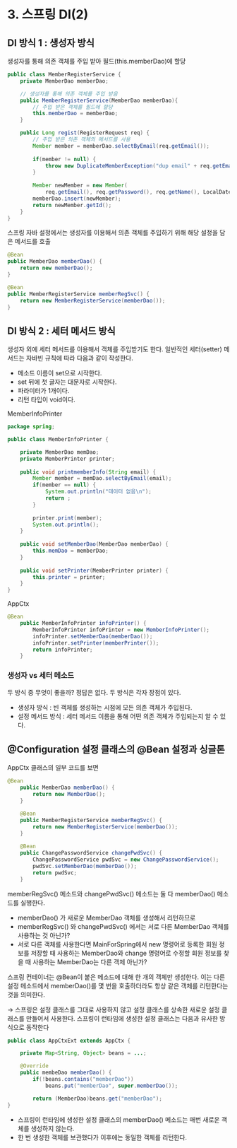 # 3. 스프링 DI(2)

## DI 방식 1 : 생성자 방식

생성자를 통해 의존 객체를 주입 받아 필드(this.memberDao)에 할당 

```java
public class MemberRegisterService {
	private MemberDao memberDao;

	// 생성자를 통해 의존 객체를 주입 받음 
	public MemberRegisterService(MemberDao memberDao){
		// 주입 받은 객체를 필드에 할당
		this.memberDao = memberDao;
	}

	public Long regist(RegisterRequest req) {
		// 주입 받은 의존 객체의 메서드를 사용 
		Member member = memberDao.selectByEmail(req.getEmail());
		
		if(member != null) {
			throw new DuplicateMemberException("dup email" + req.getEmail());
		}
		
		Member newMember = new Member(
			req.getEmail(), req.getPassword(), req.getName(), LocalDateTime.now());
		memberDao.insert(newMember);
		return newMember.getId();
	}
}
```

스프링 자바 설정에서는 생성자를 이용해서 의존 객체를 주입하기 위해 해당 설정을 담은 메서드를 호출 

```java
@Bean
public MemberDao memberDao() {
	return new memberDao();
}

@Bean
public MemberRegisterService memberRegSvc() {
	return new MemberRegisterService(memberDao());
}
```

## DI 방식 2 : 세터 메서드 방식

생성자 외에 세터 메서드를 이용해서 객체를 주입받기도 한다. 일반적인 세터(setter) 메서드는 자바빈 규칙에 따라 다음과 같이 작성한다. 

- 메소드 이름이 set으로 시작한다.
- set 뒤에 첫 글자는 대문자로 시작한다.
- 파라미터가 1개이다.
- 리턴 타입이 void이다.

MemberInfoPrinter

```java
package spring;

public class MemberInfoPrinter {

	private MemberDao memDao;
	private MemberPrinter printer;
	
	public void printmemberInfo(String email) {
		Member member = memDao.selectByEmail(email);
		if(member == null) {
			System.out.println("데이터 없음\n");
			return ;
		}
		
		printer.print(member);
		System.out.println();
	}
	
	public void setMemberDao(MemberDao memberDao) {
		this.memDao = memberDao;
	}
	
	public void setPrinter(MemberPrinter printer) {
		this.printer = printer;
	}
}
```

AppCtx

```java
@Bean 
	public MemberInfoPrinter infoPrinter() {
		MemberInfoPrinter infoPrinter = new MemberInfoPrinter();
		infoPrinter.setMemberDao(memberDao());
		infoPrinter.setPrinter(memberPrinter());
		return infoPrinter;
	}
```

### 생성자 vs 세터 메소드

두 방식 중 무엇이 좋을까? 정답은 없다. 두 방식은 각자 장점이 있다. 

- 생성자 방식 : 빈 객체를 생성하는 시점에 모든 의존 객체가 주입된다.
- 설정 메서드 방식 : 세터 메서드 이름을 통해 어떤 의존 객체가 주입되는지 알 수 있다.

## @Configuration 설정 클래스의 @Bean 설정과 싱글톤

AppCtx 클래스의 일부 코드를 보면 

```java
@Bean
	public MemberDao memberDao() {
		return new MemberDao();
	}

	@Bean
	public MemberRegisterService memberRegSvc() {
		return new MemberRegisterService(memberDao());
	}
	
	@Bean
	public ChangePasswordService changePwdSvc() {
		ChangePasswordService pwdSvc = new ChangePasswordService();
		pwdSvc.setMemberDao(memberDao());
		return pwdSvc;
	}
```

memberRegSvc() 메소드와 changePwdSvc() 메소드는 둘 다 memberDao() 메소드를 실행한다. 

- memberDao() 가 새로운 MemberDao 객체를 생성해서 리턴하므로
- memberRegSvc() 와 changePwdSvc() 에서는 서로 다른 MemberDao 객체를 사용하는 것 아닌가?
- 서로 다른 객체를 사용한다면 MainForSpring에서 new 명령어로 등록한 회원 정보를 저장할 때 사용하는 MemberDao와 change 명령어로 수정할 회원 정보를 찾을 때 사용하는 MemberDao는 다른 객체 아닌가?

스프링 컨테이너는 @Bean이 붙은 메소드에 대해 한 개의 객체만 생성한다. 이는 다른 설정 메소드에서 memberDao()를 몇 번을 호출하더라도 항상 같은 객체를 리턴한다는 것을 의미한다. 

→ 스프링은 설정 클래스를 그대로 사용하지 않고 설정 클래스를 상속한 새로운 설정 클래스를 만들어서 사용한다. 스프링이 런타임에 생성한 설정 클래스는 다음과 유사한 방식으로 동작한다

```java
public class AppCtxExt extends AppCtx {

	private Map<String, Object> beans = ...;

	@Override
	public membeDao memberDao() {
		if(!beans.contains("memberDao"))
			beans.put("memberDao", super.memberDao());

		return (MemberDao)beans.get("memberDao");
}
```

- 스프링이 런타임에 생성한 설정 클래스의 memberDao() 메소드는 매번 새로운 객체를 생성하지 않는다.
- 한 번 생성한 객체를 보관했다가 이후에는 동일한 객체를 리턴한다.